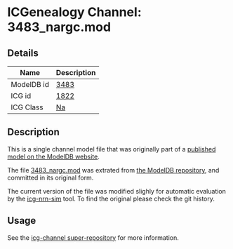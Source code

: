 # ICGenealogy Channel: 3483\_nargc.mod

## Details

Name | Description
---- | -----------
ModelDB id | [3483](http://senselab.med.yale.edu/ModelDB/ShowModel.cshtml?model=3483)
ICG id | [1822](http://icg.neurotheory.ox.ac.uk/channels/2/1822)
ICG Class | [Na](http://icg.neurotheory.ox.ac.uk/channels/2)

## Description

This is a single channel model file that was originally part of a [published model on the ModelDB website](http://senselab.med.yale.edu/ModelDB/ShowModel.cshtml?model=3483).


The file [3483\_nargc.mod](3483_nargc.mod) was extrated from [the ModelDB repository](http://senselab.med.yale.edu/ModelDB/ShowModel.cshtml?model=3483), and committed in its original form.

The current version of the file was modified slighly for automatic evaluation by the [icg-nrn-sim](https://github.com/icgenealogy/icg-nrn-sim) tool. To find the original please check the git history.


## Usage

See the [icg-channel super-repository](https://github.com/icgenealogy/icg-channels) for more information.